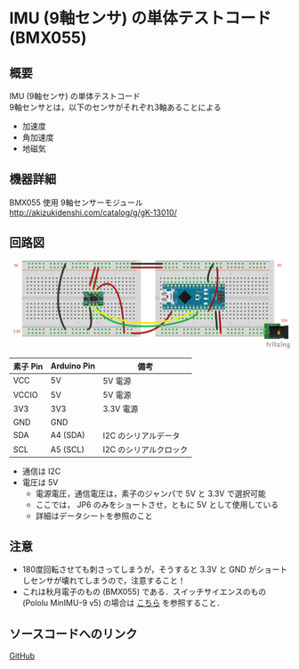 # IMU (9軸センサ) の単体テストコード (BMX055)
## 概要
IMU (9軸センサ) の単体テストコード  
9軸センサとは，以下のセンサがそれぞれ3軸あることによる

+ 加速度
+ 角加速度
+ 地磁気


## 機器詳細
BMX055 使用 9軸センサーモジュール  
http://akizukidenshi.com/catalog/g/gK-13010/


## 回路図
![](../../Schematic/PNG/IMU.png)

| 素子 Pin | Arduino Pin | 備考 |
| ---- | ---- | ---- |
| VCC | 5V | 5V 電源 |
| VCCIO | 5V | 5V 電源 |
| 3V3 | 3V3 | 3.3V 電源 |
| GND | GND |  |
| SDA | A4 (SDA) | I2C のシリアルデータ |
| SCL | A5 (SCL) | I2C のシリアルクロック |

+ 通信は I2C
+ 電圧は 5V
	- 電源電圧，通信電圧は，素子のジャンパで 5V と 3.3V で選択可能
	- ここでは， JP6 のみをショートさせ，ともに 5V として使用している
	- 詳細はデータシートを参照のこと


## 注意
+ 180度回転させても刺さってしまうが，そうすると 3.3V と GND がショートしセンサが壊れてしまうので，注意すること！
+ これは秋月電子のもの (BMX055) である．スイッチサイエンスのもの (Pololu MinIMU-9 v5) の場合は [こちら](../Test_IMU_Pololu) を参照すること．


## ソースコードへのリンク
[GitHub](https://github.com/meltingrabbit/CanSatForHighSchoolStudents/tree/master/Arduino/Test_IMU)
